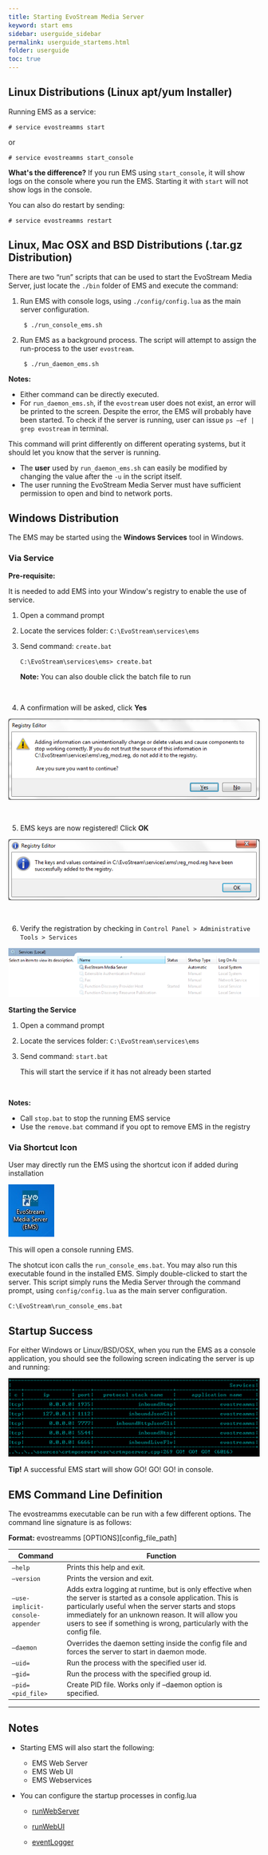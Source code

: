 ```yaml
---
title: Starting EvoStream Media Server
keyword: start ems
sidebar: userguide_sidebar
permalink: userguide_startems.html
folder: userguide
toc: true
---
```




## Linux Distributions (Linux apt/yum Installer)

Running EMS as a service:

```
# service evostreamms start
```
or
```
# service evostreamms start_console
```

**What's the difference?** If you run EMS using `start_console`, it will show logs on the console where you run the EMS. Starting it with `start`  will not show logs in the console. 

You can also do restart by sending: 

```
# service evostreamms restart
```





## Linux, Mac OSX and BSD Distributions (.tar.gz Distribution)

There are two “run” scripts that can be used to start the EvoStream Media Server, just locate the `./bin` folder of EMS and execute the command:

1. Run EMS with console logs, using `./config/config.lua` as the main server configuration. 

   ```
    $ ./run_console_ems.sh
   ```

2. Run EMS as a background process. The script will attempt to assign the run-process to the user `evostream`.

   ```
    $ ./run_daemon_ems.sh

   ```

**Notes:**

- Either command can be directly executed.
- For `run_daemon_ems.sh`, if the `evostream` user does not exist, an error will be printed to the screen. Despite the error, the EMS will probably have been started. To check if the server is running, user can issue `ps –ef | grep evostream` in terminal.

This command will print differently on different operating systems, but it should let you know that the server is running.

- The **user** used by `run_daemon_ems.sh` can easily be modified by changing the value after the `-u` in the script itself.
- The user running the EvoStream Media Server must have sufficient permission to open and bind to network ports.




## Windows Distribution

The EMS may be started using the **Windows Services** tool in Windows.

### Via Service

**Pre-requisite:**

It is needed to add EMS into your Window's registry to enable the use of service.

1. Open a command prompt

2. Locate the services folder: `C:\EvoStream\services\ems`

3. Send command: `create.bat`

   ```
   C:\EvoStream\services\ems> create.bat
   ```
   **Note:** You can also double click the batch file to run

   ​

4. A confirmation will be asked, click **Yes**

  ![](images/userguide/register.JPG)

  ​

5. EMS keys are now registered! Click **OK**

  ![](images/userguide/register_success.JPG)

  ​

6. Verify the registration by checking in `Control Panel > Administrative  Tools > Services`

  ![](images/userguide/registry_services.jpg)



**Starting the Service**

1. Open a command prompt

2. Locate the services folder: `C:\EvoStream\services\ems`

3. Send command: `start.bat`

   This will start the service if it has not already been started

   ​


**Notes:**

- Call `stop.bat` to stop the running EMS service
- Use the `remove.bat` command if you opt to remove EMS in the registry





### Via Shortcut Icon

User may directly run the EMS using the shortcut icon if added during installation

 ![](images/userguide/emsShortcut.jpg)

This will open a console running EMS.

The shotcut icon calls the `run_console_ems.bat`. You may also run this executable found in the installed EMS. Simply double-clicked to start the server. This script simply runs the Media Server through the command prompt, using `config/config.lua` as the main server configuration. 

```
C:\EvoStream\run_console_ems.bat
```



## Startup Success

For either Windows or Linux/BSD/OSX, when you run the EMS as a console application, you should see the following screen indicating the server is up and running:

![](images/userguide/start1.png)

**Tip!** A successful EMS start will show GO! GO! GO! in console.



## EMS Command Line Definition

The evostreamms executable can be run with a few different options. The command line signature is as follows:

**Format:** evostreamms [OPTIONS][config_file_path]

| Command                          | Function                                 |
| -------------------------------- | ---------------------------------------- |
| `–help`                          | Prints this help and exit.               |
| `–version`                       | Prints the version and exit.             |
| `–use-implicit-console-appender` | Adds extra logging at runtime, but is only effective when the server is started as a console application. This is particularly useful when the server starts and stops immediately for an unknown reason. It will allow you users to see if something is wrong, particularly with the config file. |
| `–daemon`                        | Overrides the daemon setting inside the config file and forces the server to start in daemon mode. |
| `–uid=`                          | Run the process with the specified user id. |
| `–gid=`                          | Run the process with the specified group id. |
| `–pid=<pid_file>`                | Create PID file. Works only if –daemon option is specified. |

------

## Notes

- Starting EMS will also start the following:

  - EMS Web Server
  - EMS Web UI
  - EMS Webservices

- You can configure the startup processes in config.lua

  - [runWebServer](userguide_configlua.html#runwebserver)

  - [runWebUI](userguide_configlua.html#runwebui)

  - [eventLogger](userguide_configlua.html#eventlogger)

    ​